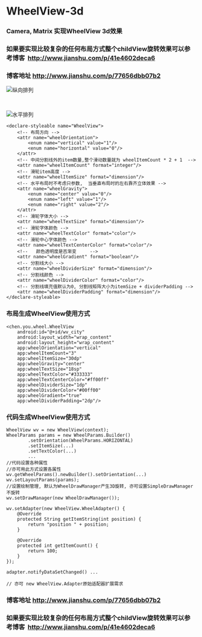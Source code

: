 # WheelView-3d
### Camera, Matrix 实现WheelView 3d效果

### 如果要实现比较复杂的任何布局方式整个childView旋转效果可以参考博客  http://www.jianshu.com/p/41e4602deca6

### 博客地址 http://www.jianshu.com/p/77656dbb07b2

![纵向排列](https://github.com/youxiaochen/WheelView-3d/blob/master/imgs/GIF111.gif)

<br/>

![水平排列](https://github.com/youxiaochen/WheelView-3d/blob/master/imgs/GIF222.gif)


```
<declare-styleable name="WheelView">
    <!-- 布局方向 -->
    <attr name="wheelOrientation">
        <enum name="vertical" value="1"/>
        <enum name="horizontal" value="0"/>
    </attr>
    <!-- 中间分割线外的item数量,整个滑动数量就为 wheelItemCount * 2 + 1  -->
    <attr name="wheelItemCount" format="integer"/>
    <!-- 滑轮item高度 -->
    <attr name="wheelItemSize" format="dimension"/>
    <!-- 水平布局时不考虑只参数,  当垂直布局时的左右靠齐立体效果 -->
    <attr name="wheelGravity">
        <enum name="center" value="0"/>
        <enum name="left" value="1"/>
        <enum name="right" value="2"/>
    </attr>
    <!-- 滑轮字体大小 -->
    <attr name="wheelTextSize" format="dimension"/>
    <!-- 滑轮字体颜色 -->
    <attr name="wheelTextColor" format="color"/>
    <!-- 滑轮中心字体颜色 -->
    <attr name="wheelTextCenterColor" format="color"/>
    <!--   颜色透明度是否渐变     -->
    <attr name="wheelGradient" format="boolean"/>
    <!-- 分割线大小 -->
    <attr name="wheelDividerSize" format="dimension"/>
    <!-- 分割线颜色 -->
    <attr name="wheelDividerColor" format="color"/>
    <!-- 分割线填充值默认为0, 分割线矩阵大小为itemSize + dividerPadding -->
    <attr name="wheelDividerPadding" format="dimension"/>
</declare-styleable>

```

### 布局生成WheelView使用方式

```
<chen.you.wheel.WheelView
    android:id="@+id/wv_city"
    android:layout_width="wrap_content"
    android:layout_height="wrap_content"
    app:wheelOrientation="vertical"
    app:wheelItemCount="3"
    app:wheelItemSize="30dp"
    app:wheelGravity="center"
    app:wheelTextSize="18sp"
    app:wheelTextColor="#333333"
    app:wheelTextCenterColor="#ff00ff"
    app:wheelDividerSize="1dp"
    app:wheelDividerColor="#00ff00"
    app:wheelGradient="true"
    app:wheelDividerPadding="2dp"/>

```

### 代码生成WheelView使用方式
```
WheelView wv = new WheelView(context);
WheelParams params = new WheelParams.Builder()
        .setOrientation(WheelParams.HORIZONTAL)
        .setItemSize(...)
        .setTextColor(...)
        ...
//代码设置各种属性
//亦可用此方式设置各属性  wv.getWheelParams().newBuilder().setOrientation(...) 
wv.setLayoutParams(params);
//设置绘制管理, 默认为WheelDrawManager产生3D旋转, 亦可设置SimpleDrawManager不旋转
wv.setDrawManager(new WheelDrawManager());

wv.setAdapter(new WheelView.WheelAdapter() {
    @Override
    protected String getItemString(int position) {
        return "position " + position;
    }

    @Override
    protected int getItemCount() {
        return 100;
    }
});

adapter.notifyDataSetChanged() ...

// 亦可 new WheelView.Adapter原始适配器扩展需求

```

### 博客地址 http://www.jianshu.com/p/77656dbb07b2

### 如果要实现比较复杂的任何布局方式整个childView旋转效果可以参考博客  http://www.jianshu.com/p/41e4602deca6


